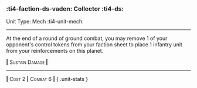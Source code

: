 ### :ti4-faction-ds-vaden: **Collector** :ti4-ds:

Unit Type: Mech :ti4-unit-mech:

---

At the end of a round of ground combat, you may remove 1 of your opponent's control tokens from your faction sheet to place 1 infantry unit from your reinforcements on this planet.

__|__ <span style="font-variant:small-caps;">Sustain Damage</span> __|__

---

__|__ <span style="font-variant:small-caps;">Cost 2</span> __|__ <span style="font-variant:small-caps;">Combat 6</span> __|__
{ .unit-stats }
